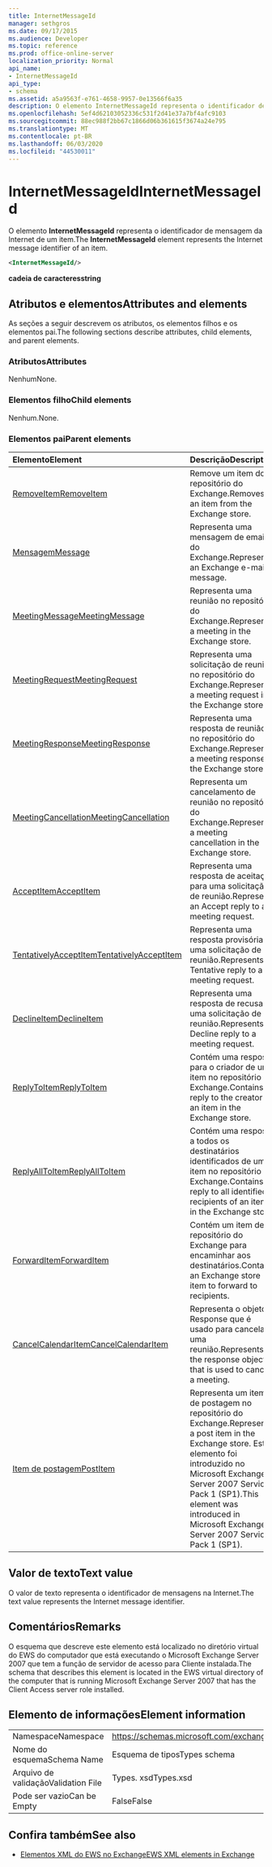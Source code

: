 ```yaml
---
title: InternetMessageId
manager: sethgros
ms.date: 09/17/2015
ms.audience: Developer
ms.topic: reference
ms.prod: office-online-server
localization_priority: Normal
api_name:
- InternetMessageId
api_type:
- schema
ms.assetid: a5a9563f-e761-4658-9957-0e13566f6a35
description: O elemento InternetMessageId representa o identificador de mensagem da Internet de um item.
ms.openlocfilehash: 5ef4d62103052336c531f2d41e37a7bf4afc9103
ms.sourcegitcommit: 88ec988f2bb67c1866d06b361615f3674a24e795
ms.translationtype: MT
ms.contentlocale: pt-BR
ms.lasthandoff: 06/03/2020
ms.locfileid: "44530011"
---
```

# <a name="internetmessageid"></a><span data-ttu-id="59994-103">InternetMessageId</span><span class="sxs-lookup"><span data-stu-id="59994-103">InternetMessageId</span></span>

<span data-ttu-id="59994-104">O elemento **InternetMessageId** representa o identificador de mensagem da Internet de um item.</span><span class="sxs-lookup"><span data-stu-id="59994-104">The **InternetMessageId** element represents the Internet message identifier of an item.</span></span> 
  
```xml
<InternetMessageId/>
```

 <span data-ttu-id="59994-105">**cadeia de caracteres**</span><span class="sxs-lookup"><span data-stu-id="59994-105">**string**</span></span>
## <a name="attributes-and-elements"></a><span data-ttu-id="59994-106">Atributos e elementos</span><span class="sxs-lookup"><span data-stu-id="59994-106">Attributes and elements</span></span>

<span data-ttu-id="59994-107">As seções a seguir descrevem os atributos, os elementos filhos e os elementos pai.</span><span class="sxs-lookup"><span data-stu-id="59994-107">The following sections describe attributes, child elements, and parent elements.</span></span>
  
### <a name="attributes"></a><span data-ttu-id="59994-108">Atributos</span><span class="sxs-lookup"><span data-stu-id="59994-108">Attributes</span></span>

<span data-ttu-id="59994-109">Nenhum</span><span class="sxs-lookup"><span data-stu-id="59994-109">None.</span></span>
  
### <a name="child-elements"></a><span data-ttu-id="59994-110">Elementos filho</span><span class="sxs-lookup"><span data-stu-id="59994-110">Child elements</span></span>

<span data-ttu-id="59994-111">Nenhum.</span><span class="sxs-lookup"><span data-stu-id="59994-111">None.</span></span>
  
### <a name="parent-elements"></a><span data-ttu-id="59994-112">Elementos pai</span><span class="sxs-lookup"><span data-stu-id="59994-112">Parent elements</span></span>

|<span data-ttu-id="59994-113">**Elemento**</span><span class="sxs-lookup"><span data-stu-id="59994-113">**Element**</span></span>|<span data-ttu-id="59994-114">**Descrição**</span><span class="sxs-lookup"><span data-stu-id="59994-114">**Description**</span></span>|
|:-----|:-----|
|[<span data-ttu-id="59994-115">RemoveItem</span><span class="sxs-lookup"><span data-stu-id="59994-115">RemoveItem</span></span>](removeitem.md) <br/> |<span data-ttu-id="59994-116">Remove um item do repositório do Exchange.</span><span class="sxs-lookup"><span data-stu-id="59994-116">Removes an item from the Exchange store.</span></span>  <br/> |
|[<span data-ttu-id="59994-117">Mensagem</span><span class="sxs-lookup"><span data-stu-id="59994-117">Message</span></span>](message-ex15websvcsotherref.md) <br/> |<span data-ttu-id="59994-118">Representa uma mensagem de email do Exchange.</span><span class="sxs-lookup"><span data-stu-id="59994-118">Represents an Exchange e-mail message.</span></span>  <br/> |
|[<span data-ttu-id="59994-119">MeetingMessage</span><span class="sxs-lookup"><span data-stu-id="59994-119">MeetingMessage</span></span>](meetingmessage.md) <br/> |<span data-ttu-id="59994-120">Representa uma reunião no repositório do Exchange.</span><span class="sxs-lookup"><span data-stu-id="59994-120">Represents a meeting in the Exchange store.</span></span>  <br/> |
|[<span data-ttu-id="59994-121">MeetingRequest</span><span class="sxs-lookup"><span data-stu-id="59994-121">MeetingRequest</span></span>](meetingrequest.md) <br/> |<span data-ttu-id="59994-122">Representa uma solicitação de reunião no repositório do Exchange.</span><span class="sxs-lookup"><span data-stu-id="59994-122">Represents a meeting request in the Exchange store.</span></span>  <br/> |
|[<span data-ttu-id="59994-123">MeetingResponse</span><span class="sxs-lookup"><span data-stu-id="59994-123">MeetingResponse</span></span>](meetingresponse.md) <br/> |<span data-ttu-id="59994-124">Representa uma resposta de reunião no repositório do Exchange.</span><span class="sxs-lookup"><span data-stu-id="59994-124">Represents a meeting response in the Exchange store.</span></span>  <br/> |
|[<span data-ttu-id="59994-125">MeetingCancellation</span><span class="sxs-lookup"><span data-stu-id="59994-125">MeetingCancellation</span></span>](meetingcancellation.md) <br/> |<span data-ttu-id="59994-126">Representa um cancelamento de reunião no repositório do Exchange.</span><span class="sxs-lookup"><span data-stu-id="59994-126">Represents a meeting cancellation in the Exchange store.</span></span>  <br/> |
|[<span data-ttu-id="59994-127">AcceptItem</span><span class="sxs-lookup"><span data-stu-id="59994-127">AcceptItem</span></span>](acceptitem.md) <br/> |<span data-ttu-id="59994-128">Representa uma resposta de aceitação para uma solicitação de reunião.</span><span class="sxs-lookup"><span data-stu-id="59994-128">Represents an Accept reply to a meeting request.</span></span>  <br/> |
|[<span data-ttu-id="59994-129">TentativelyAcceptItem</span><span class="sxs-lookup"><span data-stu-id="59994-129">TentativelyAcceptItem</span></span>](tentativelyacceptitem.md) <br/> |<span data-ttu-id="59994-130">Representa uma resposta provisória a uma solicitação de reunião.</span><span class="sxs-lookup"><span data-stu-id="59994-130">Represents a Tentative reply to a meeting request.</span></span>  <br/> |
|[<span data-ttu-id="59994-131">DeclineItem</span><span class="sxs-lookup"><span data-stu-id="59994-131">DeclineItem</span></span>](declineitem.md) <br/> |<span data-ttu-id="59994-132">Representa uma resposta de recusa a uma solicitação de reunião.</span><span class="sxs-lookup"><span data-stu-id="59994-132">Represents a Decline reply to a meeting request.</span></span>  <br/> |
|[<span data-ttu-id="59994-133">ReplyToItem</span><span class="sxs-lookup"><span data-stu-id="59994-133">ReplyToItem</span></span>](replytoitem.md) <br/> |<span data-ttu-id="59994-134">Contém uma resposta para o criador de um item no repositório do Exchange.</span><span class="sxs-lookup"><span data-stu-id="59994-134">Contains a reply to the creator of an item in the Exchange store.</span></span>  <br/> |
|[<span data-ttu-id="59994-135">ReplyAllToItem</span><span class="sxs-lookup"><span data-stu-id="59994-135">ReplyAllToItem</span></span>](replyalltoitem.md) <br/> |<span data-ttu-id="59994-136">Contém uma resposta a todos os destinatários identificados de um item no repositório do Exchange.</span><span class="sxs-lookup"><span data-stu-id="59994-136">Contains a reply to all identified recipients of an item in the Exchange store.</span></span>  <br/> |
|[<span data-ttu-id="59994-137">ForwardItem</span><span class="sxs-lookup"><span data-stu-id="59994-137">ForwardItem</span></span>](forwarditem.md) <br/> |<span data-ttu-id="59994-138">Contém um item de repositório do Exchange para encaminhar aos destinatários.</span><span class="sxs-lookup"><span data-stu-id="59994-138">Contains an Exchange store item to forward to recipients.</span></span>  <br/> |
|[<span data-ttu-id="59994-139">CancelCalendarItem</span><span class="sxs-lookup"><span data-stu-id="59994-139">CancelCalendarItem</span></span>](cancelcalendaritem.md) <br/> |<span data-ttu-id="59994-140">Representa o objeto Response que é usado para cancelar uma reunião.</span><span class="sxs-lookup"><span data-stu-id="59994-140">Represents the response object that is used to cancel a meeting.</span></span>  <br/> |
|[<span data-ttu-id="59994-141">Item de postagem</span><span class="sxs-lookup"><span data-stu-id="59994-141">PostItem</span></span>](postitem.md) <br/> |<span data-ttu-id="59994-142">Representa um item de postagem no repositório do Exchange.</span><span class="sxs-lookup"><span data-stu-id="59994-142">Represents a post item in the Exchange store.</span></span> <span data-ttu-id="59994-143">Este elemento foi introduzido no Microsoft Exchange Server 2007 Service Pack 1 (SP1).</span><span class="sxs-lookup"><span data-stu-id="59994-143">This element was introduced in Microsoft Exchange Server 2007 Service Pack 1 (SP1).</span></span>  <br/> |
   
## <a name="text-value"></a><span data-ttu-id="59994-144">Valor de texto</span><span class="sxs-lookup"><span data-stu-id="59994-144">Text value</span></span>

<span data-ttu-id="59994-145">O valor de texto representa o identificador de mensagens na Internet.</span><span class="sxs-lookup"><span data-stu-id="59994-145">The text value represents the Internet message identifier.</span></span>
  
## <a name="remarks"></a><span data-ttu-id="59994-146">Comentários</span><span class="sxs-lookup"><span data-stu-id="59994-146">Remarks</span></span>

<span data-ttu-id="59994-147">O esquema que descreve este elemento está localizado no diretório virtual do EWS do computador que está executando o Microsoft Exchange Server 2007 que tem a função de servidor de acesso para Cliente instalada.</span><span class="sxs-lookup"><span data-stu-id="59994-147">The schema that describes this element is located in the EWS virtual directory of the computer that is running Microsoft Exchange Server 2007 that has the Client Access server role installed.</span></span>
  
## <a name="element-information"></a><span data-ttu-id="59994-148">Elemento de informações</span><span class="sxs-lookup"><span data-stu-id="59994-148">Element information</span></span>

|||
|:-----|:-----|
|<span data-ttu-id="59994-149">Namespace</span><span class="sxs-lookup"><span data-stu-id="59994-149">Namespace</span></span>  <br/> |https://schemas.microsoft.com/exchange/services/2006/types  <br/> |
|<span data-ttu-id="59994-150">Nome do esquema</span><span class="sxs-lookup"><span data-stu-id="59994-150">Schema Name</span></span>  <br/> |<span data-ttu-id="59994-151">Esquema de tipos</span><span class="sxs-lookup"><span data-stu-id="59994-151">Types schema</span></span>  <br/> |
|<span data-ttu-id="59994-152">Arquivo de validação</span><span class="sxs-lookup"><span data-stu-id="59994-152">Validation File</span></span>  <br/> |<span data-ttu-id="59994-153">Types. xsd</span><span class="sxs-lookup"><span data-stu-id="59994-153">Types.xsd</span></span>  <br/> |
|<span data-ttu-id="59994-154">Pode ser vazio</span><span class="sxs-lookup"><span data-stu-id="59994-154">Can be Empty</span></span>  <br/> |<span data-ttu-id="59994-155">False</span><span class="sxs-lookup"><span data-stu-id="59994-155">False</span></span>  <br/> |
   
## <a name="see-also"></a><span data-ttu-id="59994-156">Confira também</span><span class="sxs-lookup"><span data-stu-id="59994-156">See also</span></span>



- [<span data-ttu-id="59994-157">Elementos XML do EWS no Exchange</span><span class="sxs-lookup"><span data-stu-id="59994-157">EWS XML elements in Exchange</span></span>](ews-xml-elements-in-exchange.md)

